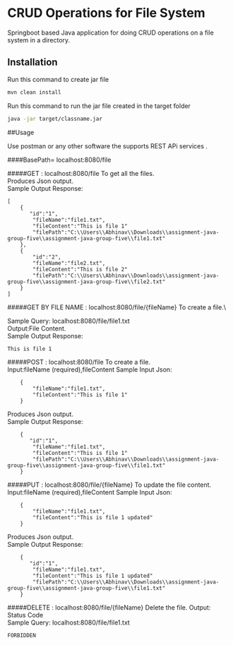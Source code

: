# CRUD Operations for File System
Springboot based Java application for doing CRUD operations on a file system in a directory.

## Installation

Run this command to create jar file

```bash
mvn clean install
```

Run this command to run the jar file created in the target folder

```bash
java -jar target/classname.jar
```

##Usage

Use postman or any other software the supports REST APi services .

####BasePath= localhost:8080/file

#####GET : localhost:8080/file
To get all the files.\
Produces Json output.\
Sample Output Response:
```
[
    {
       "id":"1",
        "fileName":"file1.txt",
        "fileContent":"This is file 1"
        "filePath":"C:\\Users\\Abhinav\\Downloads\\assignment-java-group-five\\assignment-java-group-five\\file1.txt"
    },
    {    
        "id":"2",
        "fileName":"file2.txt",
        "fileContent":"This is file 2"
        "filePath":"C:\\Users\\Abhinav\\Downloads\\assignment-java-group-five\\assignment-java-group-five\\file2.txt"
    }
]
```

#####GET BY FILE NAME : localhost:8080/file/{fileName}
To create a file.\

Sample Query: localhost:8080/file/file1.txt\
Output:File Content.\
Sample Output Response:
```
This is file 1
```

#####POST : localhost:8080/file
To create a file.\
Input:fileName (required),fileContent 
Sample Input Json:
```
    {
        "fileName":"file1.txt",
        "fileContent":"This is file 1"
    }
```

Produces Json output.\
Sample Output Response:
```
    {
       "id":"1",
        "fileName":"file1.txt",
        "fileContent":"This is file 1"
        "filePath":"C:\\Users\\Abhinav\\Downloads\\assignment-java-group-five\\assignment-java-group-five\\file1.txt"
    }
```

#####PUT : localhost:8080/file/{fileName}
To update the file content.\
Input:fileName (required),fileContent 
Sample Input Json:
```
    {
        "fileName":"file1.txt",
        "fileContent":"This is file 1 updated"
    }
```
Produces Json output.\
Sample Output Response:
```
    {
       "id":"1",
        "fileName":"file1.txt",
        "fileContent":"This is file 1 updated"
        "filePath":"C:\\Users\\Abhinav\\Downloads\\assignment-java-group-five\\assignment-java-group-five\\file1.txt"
    }
```

#####DELETE : localhost:8080/file/{fileName}
Delete the file.
Output: Status Code\
Sample Query: localhost:8080/file/file1.txt
```
FORBIDDEN
```


